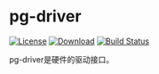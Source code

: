 # pg-driver

[![License](https://img.shields.io/badge/Liense-HiveBox-brightgreen.svg)](https://github.com/JiongBull/pg-driver/blob/master/LICENSE.md)
[![Download](https://jitpack.io/v/JiongBull/pg-driver.svg)](https://jitpack.io/#JiongBull/pg-driver)
[![Build Status](https://travis-ci.org/JiongBull/pg-driver.svg?branch=master)](https://travis-ci.org/JiongBull/pg-driver)

pg-driver是硬件的驱动接口。
